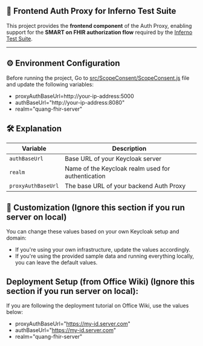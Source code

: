 ## 🔐 Frontend Auth Proxy for Inferno Test Suite

This project provides the **frontend component** of the Auth Proxy, enabling support for the **SMART on FHIR authorization flow** required by the [Inferno Test Suite](https://inferno.healthit.gov/).

---

## ⚙️ Environment Configuration

Before running the project, Go to [src/ScopeConsent/ScopeConsent.js](./src/ScopeConsent/ScopeConsent.js) file and update the following variables:

+ proxyAuthBaseUrl=http://your-ip-address:5000
+ authBaseUrl="http://your-ip-address:8080"
+ realm="quang-fhir-server"

## 🛠️ Explanation

| Variable                  | Description                                                   |
| --------------------------| ------------------------------------------------------------- |
| `authBaseUrl`             | Base URL of your Keycloak server                              |
| `realm`                   | Name of the Keycloak realm used for authentication            |
| `proxyAuthBaseUrl`        | The base URL of your backend Auth Proxy                       |


## 🔁 Customization (Ignore this section if you run server on local)
You can change these values based on your own Keycloak setup and domain:
* If you're using your own infrastructure, update the values accordingly.
* If you're using the provided sample data and running everything locally, you can leave the default values.

## Deployment Setup (from Office Wiki) (Ignore this section if you run server on local): 
If you are following the deployment tutorial on Office Wiki, use the values below:
+ proxyAuthBaseUrl="https://my-id.server.com"
+ authBaseUrl="https://my-id.server.com"
+ realm="quang-fhir-server"